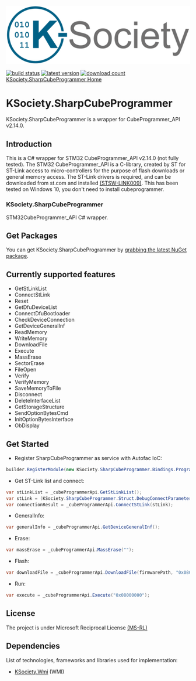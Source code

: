 [![Logo](https://raw.githubusercontent.com/k-society/KSociety.SharpCubeProgrammer/master/docs/K-Society__Logo_vs-negative.png)](https://github.com/K-Society)

[![build status](https://img.shields.io/github/actions/workflow/status/K-Society/KSociety.SharpCubeProgrammer/build.yml?branch=develop)](https://github.com/K-Society/KSociety.SharpCubeProgrammer/actions/workflows/build.yml?query=branch%3Adevelop) 
[![latest version](https://img.shields.io/nuget/v/KSociety.SharpCubeProgrammer)](https://www.nuget.org/packages/KSociety.SharpCubeProgrammer)
[![download count](https://img.shields.io/nuget/dt/KSociety.SharpCubeProgrammer)](https://www.nuget.org/stats/packages/KSociety.SharpCubeProgrammer?groupby=Version)
[KSociety.SharpCubeProgrammer Home](https://github.com/K-Society/KSociety.SharpCubeProgrammer)

# KSociety.SharpCubeProgrammer

KSociety.SharpCubeProgrammer is a wrapper for CubeProgrammer_API v2.14.0.

## Introduction

This is a C# wrapper for STM32 CubeProgrammer_API v2.14.0 (not fully tested).
The STM32 CubeProgrammer_API is a C-library, created by ST for ST-Link access to micro-controllers 
for the purpose of flash downloads or general memory access. 
The ST-Link drivers is required, and can be downloaded from st.com and installed [(STSW-LINK009)](https://www.st.com/en/development-tools/stsw-link009.html).
This has been tested on Windows 10, you don't need to install cubeprogrammer.

### KSociety.SharpCubeProgrammer
STM32CubeProgrammer_API C# wrapper.

## Get Packages

You can get KSociety.SharpCubeProgrammer by [grabbing the latest NuGet package](https://www.nuget.org/packages/KSociety.SharpCubeProgrammer/).

## Currently supported features
- GetStLinkList
- ConnectStLink
- Reset
- GetDfuDeviceList
- ConnectDfuBootloader
- CheckDeviceConnection
- GetDeviceGeneralInf
- ReadMemory
- WriteMemory
- DownloadFile
- Execute
- MassErase
- SectorErase
- FileOpen
- Verify
- VerifyMemory
- SaveMemoryToFile
- Disconnect
- DeleteInterfaceList
- GetStorageStructure
- SendOptionBytesCmd
- InitOptionBytesInterface
- ObDisplay

## Get Started

- Register SharpCubeProgrammer as service with Autofac IoC:

```csharp
builder.RegisterModule(new KSociety.SharpCubeProgrammer.Bindings.ProgrammerApi());
```

- Get ST-Link list and connect:

```csharp
var stLinkList = _cubeProgrammerApi.GetStLinkList();
var stLink = (KSociety.SharpCubeProgrammer.Struct.DebugConnectParameters)stLinkList.First().Clone();
var connectionResult = _cubeProgrammerApi.ConnectStLink(stLink);
```

- GeneralInfo:

```csharp
var generalInfo = _cubeProgrammerApi.GetDeviceGeneralInf();
```

- Erase:

```csharp
var massErase = _cubeProgrammerApi.MassErase("");
```

- Flash:

```csharp
var downloadFile = _cubeProgrammerApi.DownloadFile(firmwarePath, "0x08000000", 1U, 1U);
```

- Run:

```csharp
var execute = _cubeProgrammerApi.Execute("0x08000000");
```

## License
The project is under Microsoft Reciprocal License [(MS-RL)](http://www.opensource.org/licenses/MS-RL)

## Dependencies

List of technologies, frameworks and libraries used for implementation:

- [KSociety.Wmi](https://github.com/K-Society/KSociety.Wmi) (WMI)